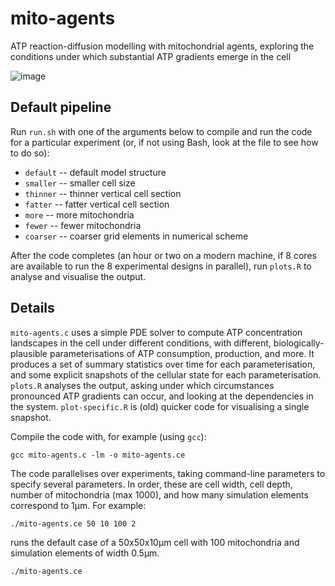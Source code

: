 # mito-agents
ATP reaction-diffusion modelling with mitochondrial agents, exploring the conditions under which substantial ATP gradients emerge in the cell

![image](https://github.com/user-attachments/assets/f6fc5c09-b3fa-4866-8cbd-3487a80f3f9c)

Default pipeline
-----

Run `run.sh` with one of the arguments below to compile and run the code for a particular experiment (or, if not using Bash, look at the file to see how to do so):

* `default`     -- default model structure
* `smaller`     -- smaller cell size
* `thinner`     -- thinner vertical cell section
* `fatter`      -- fatter vertical cell section
* `more`        -- more mitochondria
* `fewer`       -- fewer mitochondria
* `coarser`     -- coarser grid elements in numerical scheme

After the code completes (an hour or two on a modern machine, if 8 cores are available to run the 8 experimental designs in parallel), run `plots.R` to analyse and visualise the output.

Details
----

`mito-agents.c` uses a simple PDE solver to compute ATP concentration landscapes in the cell under different conditions, with different, biologically-plausible parameterisations of ATP consumption, production, and more. It produces a set of summary statistics over time for each parameterisation, and some explicit snapshots of the cellular state for each parameterisation. `plots.R` analyses the output, asking under which circumstances pronounced ATP gradients can occur, and looking at the dependencies in the system. `plot-specific.R` is (old) quicker code for visualising a single snapshot.

Compile the code with, for example (using `gcc`):

`gcc mito-agents.c -lm -o mito-agents.ce`

The code parallelises over experiments, taking command-line parameters to specify several parameters. In order, these are cell width, cell depth, number of mitochondria (max 1000), and how many simulation elements correspond to 1μm. For example:

`./mito-agents.ce 50 10 100 2`

runs the default case of a 50x50x10μm cell with 100 mitochondria and simulation elements of width 0.5μm.


`./mito-agents.ce`



